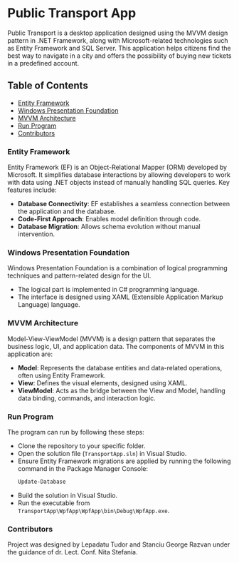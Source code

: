 # Public Transport App

Public Transport is a desktop application designed using the MVVM design pattern in .NET Framework, along with Microsoft-related technologies such as Entity Framework and SQL Server. This application helps citizens find the best way to navigate in a city and offers the possibility of buying new tickets in a predefined account.

## Table of Contents

- [Entity Framework](#entity-framework)
- [Windows Presentation Foundation](#windows-presentation-foundation)
- [MVVM Architecture](#mvvm-architecture)
- [Run Program](#run-program)
- [Contributors](#contributors)

### Entity Framework
Entity Framework (EF) is an Object-Relational Mapper (ORM) developed by Microsoft. It simplifies database interactions by allowing developers to work with data using .NET objects instead of manually handling SQL queries. Key features include:
- **Database Connectivity**: EF establishes a seamless connection between the application and the database.
- **Code-First Approach**: Enables model definition through code.
- **Database Migration**: Allows schema evolution without manual intervention.

### Windows Presentation Foundation
Windows Presentation Foundation is a combination of logical programming techniques and pattern-related design for the UI. 
- The logical part is implemented in C# programming language.
- The interface is designed using XAML (Extensible Application Markup Language) language.

### MVVM Architecture
Model-View-ViewModel (MVVM) is a design pattern that separates the business logic, UI, and application data. The components of MVVM in this application are:
- **Model**: Represents the database entities and data-related operations, often using Entity Framework.
- **View**: Defines the visual elements, designed using XAML.
- **ViewModel**: Acts as the bridge between the View and Model, handling data binding, commands, and interaction logic.

### Run Program
The program can run by following these steps:
- Clone the repository to your specific folder.
- Open the solution file (`TransportApp.sln`) in Visual Studio.
- Ensure Entity Framework migrations are applied by running the following command in the Package Manager Console:
  ```bash
  Update-Database
  ```
- Build the solution in Visual Studio.
- Run the executable from `TransportApp\WpfApp\WpfApp\bin\Debug\WpfApp.exe`.

### Contributors
Project was designed by Lepadatu Tudor and Stanciu George Razvan under the guidance of dr. Lect. Conf. Nita Stefania.

